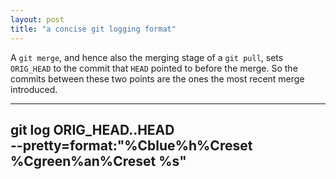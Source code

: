 ```yaml
---
layout: post
title: "a concise git logging format"
---
```


A `git merge`, and hence also the merging stage of a `git pull`, sets `ORIG_HEAD` to the commit that `HEAD` pointed to before the merge. So the commits between these two points are the ones the most recent merge introduced.

---
git log ORIG_HEAD..HEAD \
  --pretty=format:"%Cblue%h%Creset %Cgreen%an%Creset %s"
---


